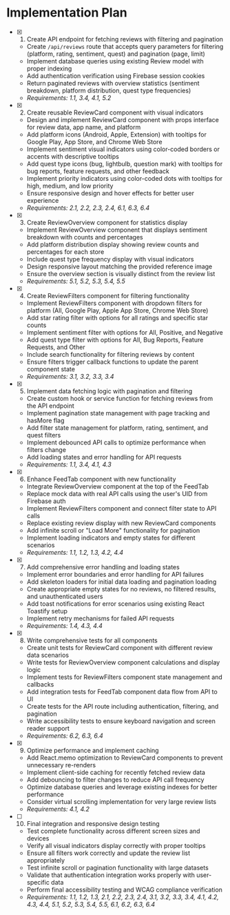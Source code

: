# Implementation Plan

- [x] 1. Create API endpoint for fetching reviews with filtering and pagination
  - Create `/api/reviews` route that accepts query parameters for filtering (platform, rating, sentiment, quest) and pagination (page, limit)
  - Implement database queries using existing Review model with proper indexing
  - Add authentication verification using Firebase session cookies
  - Return paginated reviews with overview statistics (sentiment breakdown, platform distribution, quest type frequencies)
  - _Requirements: 1.1, 3.4, 4.1, 5.2_

- [x] 2. Create reusable ReviewCard component with visual indicators
  - Design and implement ReviewCard component with props interface for review data, app name, and platform
  - Add platform icons (Android, Apple, Extension) with tooltips for Google Play, App Store, and Chrome Web Store
  - Implement sentiment visual indicators using color-coded borders or accents with descriptive tooltips
  - Add quest type icons (bug, lightbulb, question mark) with tooltips for bug reports, feature requests, and other feedback
  - Implement priority indicators using color-coded dots with tooltips for high, medium, and low priority
  - Ensure responsive design and hover effects for better user experience
  - _Requirements: 2.1, 2.2, 2.3, 2.4, 6.1, 6.3, 6.4_

- [x] 3. Create ReviewOverview component for statistics display
  - Implement ReviewOverview component that displays sentiment breakdown with counts and percentages
  - Add platform distribution display showing review counts and percentages for each store
  - Include quest type frequency display with visual indicators
  - Design responsive layout matching the provided reference image
  - Ensure the overview section is visually distinct from the review list
  - _Requirements: 5.1, 5.2, 5.3, 5.4, 5.5_

- [x] 4. Create ReviewFilters component for filtering functionality
  - Implement ReviewFilters component with dropdown filters for platform (All, Google Play, Apple App Store, Chrome Web Store)
  - Add star rating filter with options for all ratings and specific star counts
  - Implement sentiment filter with options for All, Positive, and Negative
  - Add quest type filter with options for All, Bug Reports, Feature Requests, and Other
  - Include search functionality for filtering reviews by content
  - Ensure filters trigger callback functions to update the parent component state
  - _Requirements: 3.1, 3.2, 3.3, 3.4_

- [x] 5. Implement data fetching logic with pagination and filtering
  - Create custom hook or service function for fetching reviews from the API endpoint
  - Implement pagination state management with page tracking and hasMore flag
  - Add filter state management for platform, rating, sentiment, and quest filters
  - Implement debounced API calls to optimize performance when filters change
  - Add loading states and error handling for API requests
  - _Requirements: 1.1, 3.4, 4.1, 4.3_

- [x] 6. Enhance FeedTab component with new functionality
  - Integrate ReviewOverview component at the top of the FeedTab
  - Replace mock data with real API calls using the user's UID from Firebase auth
  - Implement ReviewFilters component and connect filter state to API calls
  - Replace existing review display with new ReviewCard components
  - Add infinite scroll or "Load More" functionality for pagination
  - Implement loading indicators and empty states for different scenarios
  - _Requirements: 1.1, 1.2, 1.3, 4.2, 4.4_

- [x] 7. Add comprehensive error handling and loading states
  - Implement error boundaries and error handling for API failures
  - Add skeleton loaders for initial data loading and pagination loading
  - Create appropriate empty states for no reviews, no filtered results, and unauthenticated users
  - Add toast notifications for error scenarios using existing React Toastify setup
  - Implement retry mechanisms for failed API requests
  - _Requirements: 1.4, 4.3, 4.4_

- [x] 8. Write comprehensive tests for all components
  - Create unit tests for ReviewCard component with different review data scenarios
  - Write tests for ReviewOverview component calculations and display logic
  - Implement tests for ReviewFilters component state management and callbacks
  - Add integration tests for FeedTab component data flow from API to UI
  - Create tests for the API route including authentication, filtering, and pagination
  - Write accessibility tests to ensure keyboard navigation and screen reader support
  - _Requirements: 6.2, 6.3, 6.4_

- [x] 9. Optimize performance and implement caching
  - Add React.memo optimization to ReviewCard components to prevent unnecessary re-renders
  - Implement client-side caching for recently fetched review data
  - Add debouncing to filter changes to reduce API call frequency
  - Optimize database queries and leverage existing indexes for better performance
  - Consider virtual scrolling implementation for very large review lists
  - _Requirements: 4.1, 4.2_

- [ ] 10. Final integration and responsive design testing
  - Test complete functionality across different screen sizes and devices
  - Verify all visual indicators display correctly with proper tooltips
  - Ensure all filters work correctly and update the review list appropriately
  - Test infinite scroll or pagination functionality with large datasets
  - Validate that authentication integration works properly with user-specific data
  - Perform final accessibility testing and WCAG compliance verification
  - _Requirements: 1.1, 1.2, 1.3, 2.1, 2.2, 2.3, 2.4, 3.1, 3.2, 3.3, 3.4, 4.1, 4.2, 4.3, 4.4, 5.1, 5.2, 5.3, 5.4, 5.5, 6.1, 6.2, 6.3, 6.4_